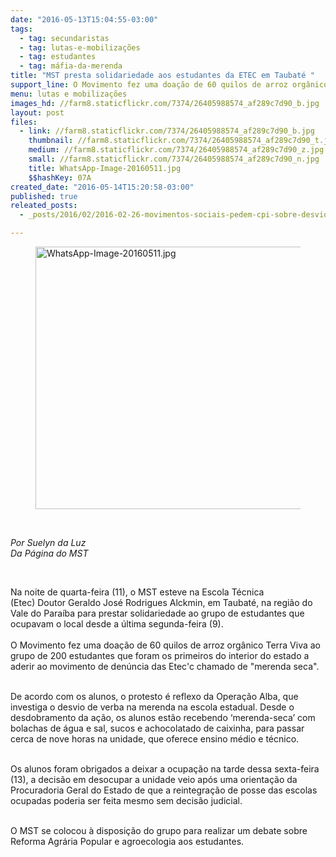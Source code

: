 ```yaml
---
date: "2016-05-13T15:04:55-03:00"
tags:
  - tag: secundaristas
  - tag: lutas-e-mobilizações
  - tag: estudantes
  - tag: máfia-da-merenda
title: "MST presta solidariedade aos estudantes da ETEC em Taubaté "
support_line: O Movimento fez uma doação de 60 quilos de arroz orgânico Terra Viva ao grupo de 200 estudantes.
menu: lutas e mobilizações
images_hd: //farm8.staticflickr.com/7374/26405988574_af289c7d90_b.jpg
layout: post
files:
  - link: //farm8.staticflickr.com/7374/26405988574_af289c7d90_b.jpg
    thumbnail: //farm8.staticflickr.com/7374/26405988574_af289c7d90_t.jpg
    medium: //farm8.staticflickr.com/7374/26405988574_af289c7d90_z.jpg
    small: //farm8.staticflickr.com/7374/26405988574_af289c7d90_n.jpg
    title: WhatsApp-Image-20160511.jpg
    $$hashKey: 07A
created_date: "2016-05-14T15:20:58-03:00"
published: true
releated_posts:
  - _posts/2016/02/2016-02-26-movimentos-sociais-pedem-cpi-sobre-desvio-na-merenda-escolar-em-sao-paulo.md

---
```

<figure class="image"><img alt="WhatsApp-Image-20160511.jpg" height="420" src="//farm8.staticflickr.com/7374/26405988574_af289c7d90_b.jpg" width="700" />
<figcaption></figcaption>
</figure>

<p>&nbsp;</p>

<p><em>Por Suelyn da Luz<br />
Da P&aacute;gina do MST</em></p>

<p>&nbsp;</p>

<p>Na noite de quarta-feira&nbsp;(11), o MST esteve na Escola T&eacute;cnica (Etec)&nbsp;Doutor&nbsp;Geraldo Jos&eacute; Rodrigues Alckmin, em Taubat&eacute;, na&nbsp;regi&atilde;o do Vale do Para&iacute;ba&nbsp;para prestar solidariedade ao grupo de estudantes que ocupavam o local desde a &uacute;ltima segunda-feira (9).<br />
<br />
O Movimento&nbsp;fez&nbsp;uma doa&ccedil;&atilde;o de 60 quilos&nbsp;de arroz org&acirc;nico Terra Viva ao grupo de&nbsp;200 estudantes que foram os primeiros do interior do estado&nbsp;a aderir ao movimento de den&uacute;ncia das Etec&#39;c&nbsp;chamado de&nbsp;&quot;merenda seca&quot;.&nbsp;</p>

<p><br />
De acordo com os alunos, o protesto &eacute; reflexo da Opera&ccedil;&atilde;o Alba, que investiga o desvio de verba na merenda na escola estadual. Desde o desdobramento da a&ccedil;&atilde;o, os alunos est&atilde;o recebendo &lsquo;merenda-seca&rsquo; com bolachas de &aacute;gua e sal, sucos e achocolatado de caixinha, para passar cerca de nove horas na unidade, que oferece ensino m&eacute;dio e t&eacute;cnico.</p>

<p><br />
Os alunos foram obrigados a deixar a ocupa&ccedil;&atilde;o na tarde dessa sexta-feira (13), a&nbsp;decis&atilde;o em desocupar a unidade veio ap&oacute;s uma orienta&ccedil;&atilde;o da Procuradoria Geral do Estado de que a&nbsp;reintegra&ccedil;&atilde;o de posse das escolas ocupadas poderia ser feita mesmo sem decis&atilde;o judicial.</p>

<p><br />
O MST se colocou &agrave; disposi&ccedil;&atilde;o do grupo para realizar um debate sobre Reforma Agr&aacute;ria Popular e agroecologia&nbsp;aos estudantes.&nbsp;</p>

<p><br />
&nbsp;</p>
